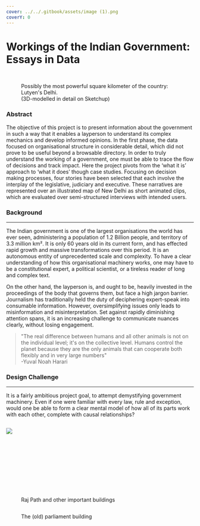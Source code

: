 ```yaml
---
cover: ../../.gitbook/assets/image (1).png
coverY: 0
---
```


# Workings of the Indian Government: Essays in Data

<figure><img src="../../.gitbook/assets/image (4).png" alt=""><figcaption></figcaption></figure>

<figure><img src="../../.gitbook/assets/image.png" alt=""><figcaption><p>Possibly the most powerful square kilometer of the country: Lutyen's Delhi. <br>(3D-modelled in detail on Sketchup)</p></figcaption></figure>

### Abstract

The objective of this project is to present information about the government in such a way that it enables a layperson to understand its complex mechanics and develop informed opinions. In the first phase, the data focused on organisational structure in considerable detail, which did not prove to be useful beyond a browsable directory. In order to truly understand the working of a government, one must be able to trace the flow of decisions and track impact. Here the project pivots from the ‘what it is’ approach to ‘what it does’ though case studies. Focusing on decision making processes, four stories have been selected that each involve the interplay of the legislative, judiciary and executive. These narratives are represented over an illustrated map of New Delhi as short animated clips, which are evaluated over semi-structured interviews with intended users.

### Background

***

The Indian government is one of the largest organisations the world has ever seen, administering a population of 1.2 Billion people, and territory of 3.3 million km². It is only 60 years old in its current form, and has effected rapid growth and massive transformations over this period. It is an autonomous entity of unprecedented scale and complexity. To have a clear understanding of how this organisational machinery works, one may have to be a constitutional expert, a political scientist, or a tireless reader of long and complex text.

On the other hand, the layperson is, and ought to be, heavily invested in the proceedings of the body that governs them, but face a high jargon barrier. Journalism has traditionally held the duty of deciphering expert-speak into consumable information. However, oversimplifying issues only leads to misinformation and misinterpretation. Set against rapidly diminishing attention spans, it is an increasing challenge to communicate nuances clearly, without losing engagement.

> "The real difference between humans and all other animals is not on the individual level; it's on the collective level. Humans control the planet because they are the only animals that can cooperate both flexibly and in very large numbers"\
> \-Yuval Noah Harari

### Design Challenge

***

It is a fairly ambitious project goal, to attempt demystifying government machinery. Even if one were familiar with every law, rule and exception, would one be able to form a clear mental model of how all of its parts work with each other, complete with causal relationships?

<figure><img src="../../.gitbook/assets/image (5).png" alt=""><figcaption></figcaption></figure>

![](<../../.gitbook/assets/image (7).png>)

<figure><img src="../../.gitbook/assets/image (8).png" alt=""><figcaption></figcaption></figure>

<figure><img src="../../.gitbook/assets/image (9).png" alt=""><figcaption></figcaption></figure>

<figure><img src="../../.gitbook/assets/image (12).png" alt=""><figcaption></figcaption></figure>

<figure><img src="../../.gitbook/assets/image (11).png" alt=""><figcaption></figcaption></figure>

<figure><img src="broken-reference" alt=""><figcaption></figcaption></figure>

<figure><img src="../../.gitbook/assets/image (15).png" alt=""><figcaption></figcaption></figure>

<figure><img src="../../.gitbook/assets/image (16).png" alt=""><figcaption></figcaption></figure>

<figure><img src="../../.gitbook/assets/image (17).png" alt=""><figcaption></figcaption></figure>

<figure><img src="../../.gitbook/assets/image (18).png" alt=""><figcaption></figcaption></figure>

<figure><img src="../../.gitbook/assets/image (19).png" alt=""><figcaption></figcaption></figure>

<figure><img src="../../.gitbook/assets/image (6).png" alt=""><figcaption><p>Raj Path and other important buildings</p></figcaption></figure>

<figure><img src="../../.gitbook/assets/image (1).png" alt=""><figcaption><p>The (old) parliament building</p></figcaption></figure>

